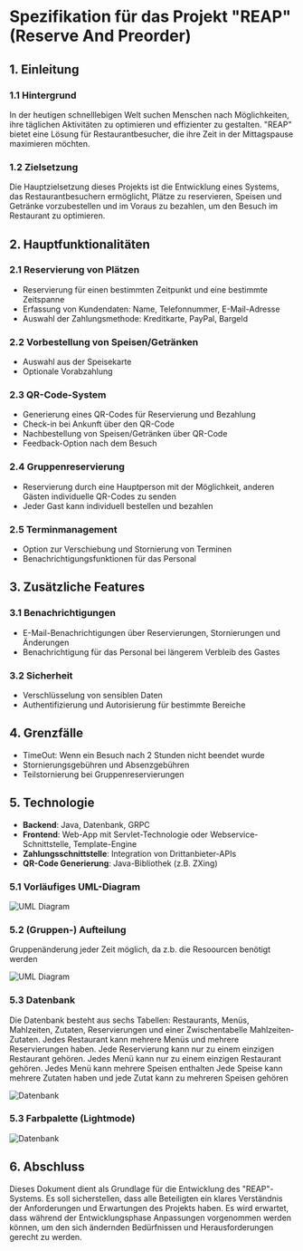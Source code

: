 # Spezifikation für das Projekt "REAP" (Reserve And Preorder)

## 1. Einleitung

### 1.1 Hintergrund

In der heutigen schnelllebigen Welt suchen Menschen nach Möglichkeiten, ihre täglichen Aktivitäten zu optimieren und effizienter zu gestalten. "REAP" bietet eine Lösung für Restaurantbesucher, die ihre Zeit in der Mittagspause maximieren möchten.

### 1.2 Zielsetzung

Die Hauptzielsetzung dieses Projekts ist die Entwicklung eines Systems, das Restaurantbesuchern ermöglicht, Plätze zu reservieren, Speisen und Getränke vorzubestellen und im Voraus zu bezahlen, um den Besuch im Restaurant zu optimieren.

## 2. Hauptfunktionalitäten

### 2.1 Reservierung von Plätzen

- Reservierung für einen bestimmten Zeitpunkt und eine bestimmte Zeitspanne
- Erfassung von Kundendaten: Name, Telefonnummer, E-Mail-Adresse
- Auswahl der Zahlungsmethode: Kreditkarte, PayPal, Bargeld

### 2.2 Vorbestellung von Speisen/Getränken

- Auswahl aus der Speisekarte
- Optionale Vorabzahlung

### 2.3 QR-Code-System

- Generierung eines QR-Codes für Reservierung und Bezahlung
- Check-in bei Ankunft über den QR-Code
- Nachbestellung von Speisen/Getränken über QR-Code
- Feedback-Option nach dem Besuch

### 2.4 Gruppenreservierung

- Reservierung durch eine Hauptperson mit der Möglichkeit, anderen Gästen individuelle QR-Codes zu senden
- Jeder Gast kann individuell bestellen und bezahlen

### 2.5 Terminmanagement

- Option zur Verschiebung und Stornierung von Terminen
- Benachrichtigungsfunktionen für das Personal

## 3. Zusätzliche Features

### 3.1 Benachrichtigungen

- E-Mail-Benachrichtigungen über Reservierungen, Stornierungen und Änderungen
- Benachrichtigung für das Personal bei längerem Verbleib des Gastes

### 3.2 Sicherheit

- Verschlüsselung von sensiblen Daten
- Authentifizierung und Autorisierung für bestimmte Bereiche

## 4. Grenzfälle

- TimeOut: Wenn ein Besuch nach 2 Stunden nicht beendet wurde
- Stornierungsgebühren und Absenzgebühren
- Teilstornierung bei Gruppenreservierungen

## 5. Technologie

- **Backend**: Java, Datenbank, GRPC
- **Frontend**: Web-App mit Servlet-Technologie oder Webservice-Schnittstelle, Template-Engine
- **Zahlungsschnittstelle**: Integration von Drittanbieter-APIs
- **QR-Code Generierung**: Java-Bibliothek (z.B. ZXing)

### 5.1 Vorläufiges UML-Diagram

![UML Diagram](/docu/UML_0-1.png)

### 5.2 (Gruppen-) Aufteilung

Gruppenänderung jeder Zeit möglich, da z.b. die Resoourcen benötigt werden

![UML Diagram](/docu/Organigramm_0-1.png)

### 5.3 Datenbank

Die Datenbank besteht aus sechs Tabellen: Restaurants, Menüs, Mahlzeiten, Zutaten, Reservierungen und einer Zwischentabelle Mahlzeiten-Zutaten. 
Jedes Restaurant kann mehrere Menüs und mehrere Reservierungen haben.
Jede Reservierung kann nur zu einem einzigen Restaurant gehören.
Jedes Menü kann nur zu einem einzigen Restaurant gehören.
Jedes Menü kann mehrere Speisen enthalten
Jede Speise kann mehrere Zutaten haben und jede Zutat kann zu mehreren Speisen gehören

![Datenbank](/docu/Database-Diagram.png)

### 5.3 Farbpalette (Lightmode)

![Datenbank](/docu/farbpalette.png)


## 6. Abschluss

Dieses Dokument dient als Grundlage für die Entwicklung des "REAP"-Systems. Es soll sicherstellen, dass alle Beteiligten ein klares Verständnis der Anforderungen und Erwartungen des Projekts haben. Es wird erwartet, dass während der Entwicklungsphase Anpassungen vorgenommen werden können, um den sich ändernden Bedürfnissen und Herausforderungen gerecht zu werden.